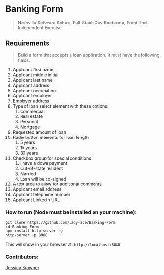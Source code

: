 # Banking Form

> Nashville Software School, Full-Stack Dev Bootcamp, Front-End Independent Exercise

## Requirements

> Build a form that accepts a loan application. It must have the following fields.

1. Applicant first name
1. Applicant middle initial
1. Applicant last name
1. Applicant address
1. Applicant occupation
1. Applicant employer
1. Employer address
1. Type of loan select element with these options:
    1. Commercial
    1. Real estate
    1. Personal
    1. Mortgage
1. Requested amount of loan
1. Radio button elements for loan length
    1. 5 years
    1. 15 years
    1. 30 years
1. Checkbox group for special conditions
    1. I have a down payment
    1. Out-of-state resident
    1. Married
    1. Loan will be co-signed
1. A text area to allow for additional comments
1. Applicant email address
1. Applicant telephone number
1. Applicant LinkedIn URL

### How to run (Node must be installed on your machine):
```
git clone https://github.com/lady-ace/Banking-Form
cd Banking-Form
npm install http-server -g
http-server -p 8080
```

This will show in your browser at:
`http://localhost:8080`

### Contributors:
[Jessica Brawner](https://github.com/lady-ace)


